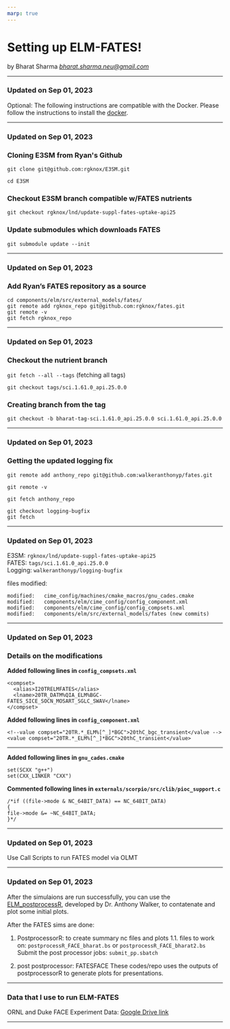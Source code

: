 ```yaml
---
marp: true
---
```


# Setting up ELM-FATES!

by Bharat Sharma
*bharat.sharma.neu@gmail.com*

---
### Updated on Sep 01, 2023

Optional:
The following instructions are compatible with the Docker.
Please follow the instructions to install the [docker](https://docs.google.com/document/d/13hU_wQ4N39bsTjgDUlKEm8Egr-behDOH-TlJQbwfeoc/edit).

----
### Updated on Sep 01, 2023

### Cloning E3SM from Ryan's Github
`git clone git@github.com:rgknox/E3SM.git` 

`cd E3SM`

### Checkout E3SM branch compatible w/FATES nutrients
`git checkout rgknox/lnd/update-suppl-fates-uptake-api25`

### Update submodules which downloads FATES
`git submodule update --init`

---
### Updated on Sep 01, 2023
### Add Ryan’s FATES repository as a source
`cd components/elm/src/external_models/fates/` <br>
`git remote add rgknox_repo git@github.com:rgknox/fates.git` <br>
`git remote -v`<br>
`git fetch rgknox_repo` <br>

---
### Updated on Sep 01, 2023
### Checkout the nutrient branch
`git fetch --all --tags` (fetching all tags) <br>

`git checkout tags/sci.1.61.0_api.25.0.0`

### Creating branch from the tag

`git checkout -b bharat-tag-sci.1.61.0_api.25.0.0 sci.1.61.0_api.25.0.0`

---
### Updated on Sep 01, 2023
### Getting the updated logging fix

`git remote add anthony_repo git@github.com:walkeranthonyp/fates.git`

`git remote -v`

`git fetch anthony_repo`

`git checkout logging-bugfix` <br>
`git fetch`

---
### Updated on Sep 01, 2023

E3SM: `rgknox/lnd/update-suppl-fates-uptake-api25` <br>
FATES: `tags/sci.1.61.0_api.25.0.0` <br>
Logging: `walkeranthonyp/logging-bugfix` <br>

files modified:
```
modified:   cime_config/machines/cmake_macros/gnu_cades.cmake
modified:   components/elm/cime_config/config_component.xml
modified:   components/elm/cime_config/config_compsets.xml
modified:   components/elm/src/external_models/fates (new commits)
```

----
### Updated on Sep 01, 2023
### Details on the modifications

**Added following lines in `config_compsets.xml`**
```
<compset>
  <alias>I20TRELMFATES</alias>
  <lname>20TR_DATM%QIA_ELM%BGC-FATES_SICE_SOCN_MOSART_SGLC_SWAV</lname>
</compset>
```

**Added following lines in `config_component.xml`**
```
<!--value compset="20TR.*_ELM%[^_]*BGC">20thC_bgc_transient</value -->
<value compset="20TR.*_ELM%[^_]*BGC">20thC_transient</value>
```
---

**Added following lines in `gnu_cades.cmake`**
```
set(SCXX "g++")
set(CXX_LINKER "CXX")    
```
**Commented following lines in `externals/scorpio/src/clib/pioc_support.c`**
```
/*if ((file->mode & NC_64BIT_DATA) == NC_64BIT_DATA)
{
file->mode &= ~NC_64BIT_DATA;
}*/
```      
----
### Updated on Sep 01, 2023
Use Call Scripts to run FATES model via OLMT

---
### Updated on Sep 01, 2023

After the simulaions are run successfully, you can use the [ELM_postprocessR](https://github.com/walkeranthonyp/ELM_postprocessR), 
developed by Dr. Anthony Walker,
to contatenate and plot some initial plots.

After the FATES sims are done: 
 1. PostprocessorR: to create summary nc files and plots
   1.1. files to work on:
   `postprocessR_FACE_bharat.bs` or 
   `postprocessR_FACE_bharat2.bs`
   Submit the post processor jobs:
   `submit_pp.sbatch`

   2. post postprocessor: FATESFACE
   These codes/repo uses the outputs of postprocessorR to generate plots for presentations. 
   

---


### Data that I use to run ELM-FATES

ORNL and Duke FACE Experiment Data: [Google Drive link](https://drive.google.com/drive/folders/1i5NVpxDXfBsnRGCNNsuq_lD_u2bmYAK4?usp=drive_link)

---